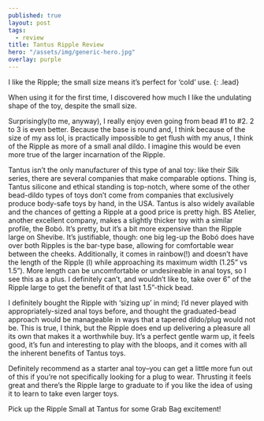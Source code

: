 ```yaml
---
published: true
layout: post
tags:
  - review
title: Tantus Ripple Review
hero: "/assets/img/generic-hero.jpg"
overlay: purple
---
```

I like the Ripple; the small size means it’s perfect for ‘cold’ use.
{: .lead}

When using it for the first time, I discovered how much I like the undulating shape of the toy, despite the small size.

<!--break-->

Surprisingly(to me, anyway), I really enjoy even going from bead #1 to #2. 2 to 3 is even better. Because the base is round and, I think because of the size of my ass lol, is practically impossible to get flush with my anus, I think of the Ripple as more of a small anal dildo. I imagine this would be even more true of the larger incarnation of the Ripple.

Tantus isn’t the only manufacturer of this type of anal toy: like their Silk series, there are several companies that make comparable options. Thing is, Tantus silicone and ethical standing is top-notch, where some of the other bead-dildo types of toys don’t come from companies that exclusively produce body-safe toys by hand, in the USA. Tantus is also widely available and the chances of getting a Ripple at a good price is pretty high. BS Atelier, another excellent company, makes a slightly thicker toy with a similar profile, the Bobó. It’s pretty, but it’s a bit more expensive than the Ripple large on Shevibe. It’s justifiable, though: one big leg-up the Bobó does have over both Ripples is the bar-type base, allowing for comfortable wear between the cheeks. Additionally, it comes in rainbow(!) and doesn’t have the length of the Ripple (l) while approaching its maximum width (1.25” vs 1.5”). More length can be uncomfortable or undesireable in anal toys, so I see this as a plus. I definitely can’t, and wouldn’t like to, take over 6” of the Ripple large to get the benefit of that last 1.5”-thick bead.

I definitely bought the Ripple with ‘sizing up’ in mind; I’d never played with appropriately-sized anal toys before, and thought the graduated-bead approach would be manageable in ways that a tapered dildo/plug would not be. This is true, I think, but the Ripple does end up delivering a pleasure all its own that makes it a worthwhile buy. It’s a perfect gentle warm up, it feels good, it’s fun and interesting to play with the bloops, and it comes with all the inherent benefits of Tantus toys.

Definitely recommend as a starter anal toy–you can get a little more fun out of this if you’re not specifically looking for a plug to wear. Thrusting it feels great and there’s the Ripple large to graduate to if you like the idea of using it to learn to take even larger toys.

Pick up the Ripple Small at Tantus for some Grab Bag excitement!
